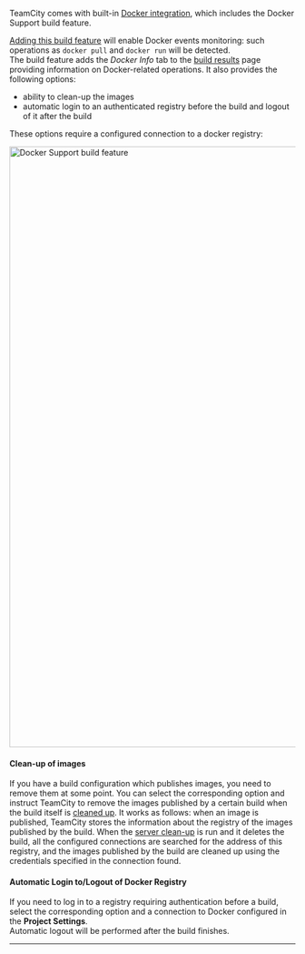 [//]: # (title: Docker Support)
[//]: # (auxiliary-id: Docker Support)

TeamCity comes with built-in [Docker integration](integrating-teamcity-with-docker.md), which includes the Docker Support build feature.

<chunk include-id="docker-support">

[Adding this build feature](adding-build-features.md) will enable Docker events monitoring: such operations as `docker pull` and `docker run` will be detected.   
The build feature adds the _Docker Info_ tab to the [build results](working-with-build-results.md) page providing information on Docker-related operations. It also provides the following options:
* ability to clean-up the images
* automatic login to an authenticated registry before the build and logout of it after the build

These options require a configured connection to a docker registry:

<img src="docker-support.png" width="1056" alt="Docker Support build feature"/>

#### Clean-up of images

If you have a build configuration which publishes images, you need to remove them at some point. You can select the corresponding option and instruct TeamCity to remove the images published by a certain build when the build itself is [cleaned up](clean-up.md). It works as follows: when an image is published, TeamCity stores the information about the registry of the images published by the build. When the [server clean-up](clean-up.md) is run and it deletes the build, all the configured connections are searched for the address of this registry, and the images published by the build are cleaned up using the credentials specified in the connection found.

#### Automatic Login to/Logout of Docker Registry

If you need to log in to a registry requiring authentication before a build, select the corresponding option and a connection to Docker configured in the __Project Settings__.   
Automatic logout will be performed after the build finishes.

</chunk>

__ __